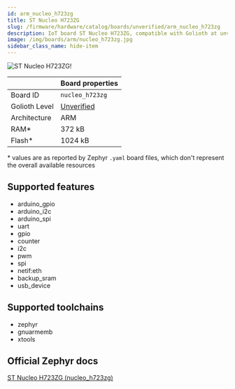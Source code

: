 ```yaml
---
id: arm_nucleo_h723zg
title: ST Nucleo H723ZG
slug: /firmware/hardware/catalog/boards/unverified/arm_nucleo_h723zg
description: IoT board ST Nucleo H723ZG, compatible with Golioth at unverified level.
image: /img/boards/arm/nucleo_h723zg.jpg
sidebar_class_name: hide-item
---
```


[//]: # (This is an auto-generated file, do not edit! Changes to it will be lost upon re-generation)

![ST Nucleo H723ZG!](/img/boards/arm/nucleo_h723zg.jpg "ST Nucleo H723ZG")

|                | Board properties     |
| -------------  | -------------------- |
| Board ID       | `nucleo_h723zg` |
| Golioth Level  | [Unverified](/firmware/hardware#unverified-boards) |
| Architecture   | ARM |
| RAM*           | 372 kB |
| Flash*         | 1024 kB |

\* values are as reported by Zephyr `.yaml` board files, which don't represent the overall available resources



## Supported features

* arduino_gpio
* arduino_i2c
* arduino_spi
* uart
* gpio
* counter
* i2c
* pwm
* spi
* netif:eth
* backup_sram
* usb_device

## Supported toolchains

* zephyr
* gnuarmemb
* xtools

## Official Zephyr docs

[ST Nucleo H723ZG (nucleo_h723zg)](https://docs.zephyrproject.org/latest/boards/arm/nucleo_h723zg/doc/index.html)
